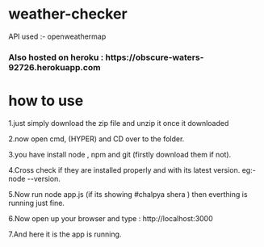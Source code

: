 # weather-checker
API used :- openweathermap 
<h3>Also hosted on heroku :  https://obscure-waters-92726.herokuapp.com
</h3>

<h1>how to use </h1>
<p>1.just simply download the zip file and unzip it once it downloaded </p>
<p>2.now open cmd, (HYPER)  and CD over to the folder.</p>
<p>3.you have install node , npm and git (firstly download them if not).</p>
<p>4.Cross check if they are installed properly and with its latest version. eg:-  node --version.</p>
<p>5.Now run node app.js (if its showing #chalpya shera ) then everthing is running just fine.</p>
<p>6.Now open up your browser and type :  http://localhost:3000  </p>
<p>7.And here it is the app is running.</p>
